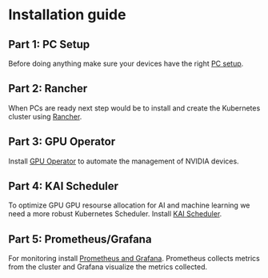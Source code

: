 # Installation guide
## Part 1: PC Setup
Before doing anything make sure your devices have the right [PC setup](PC%20setup/README.md).

## Part 2: Rancher
When PCs are ready next step would be to install and create the Kubernetes cluster using [Rancher](Rancher/README.md).

## Part 3: GPU Operator
Install [GPU Operator](GPU%20Operator/README.md) to automate the management of NVIDIA devices.

## Part 4: KAI Scheduler
To optimize GPU GPU resourse allocation for AI and machine learning we need a more robust Kubernetes Scheduler. Install [KAI Scheduler](KAI%20Scheduler/README.md).

## Part 5: Prometheus/Grafana
For monitoring install [Prometheus and Grafana](Monitoring/README.md). Prometheus collects metrics from the cluster and Grafana visualize the metrics collected.
